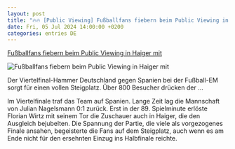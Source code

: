 ```yaml
---
layout: post
title: "🔥🔥 [Public Viewing] Fußballfans fiebern beim Public Viewing in Haiger mit"
date: Fri, 05 Jul 2024 14:00:00 +0200
categories: entries DE
---
```

[Fußballfans fiebern beim Public Viewing in Haiger mit](https://www.mittelhessen.de/lokales/lahn-dill-kreis/haiger/fussballfans-fiebern-beim-public-viewing-in-haiger-mit-3766236)

![Fußballfans fiebern beim Public Viewing in Haiger mit](https://img.mittelhessen.de/lokales/lahn-dill-kreis/haiger/elgi9q-009em-viertelfinale-haiger-3656.jpg/alternates/OG_IMAGE_1200/009em-viertelfinale%20haiger-3656.jpg)

Der Viertelfinal-Hammer Deutschland gegen Spanien bei der Fußball-EM sorgt für einen vollen Steigplatz. Über 800 Besucher drücken der ...

Im Viertelfinale traf das Team auf Spanien. Lange Zeit lag die Mannschaft von Julian Nagelsmann 0:1 zurück. Erst in der 89. Spielminute erlöste Florian Wirtz mit seinem Tor die Zuschauer auch in Haiger, die den Ausgleich bejubelten. Die Spannung der Partie, die viele als vorgezogenes Finale ansahen, begeisterte die Fans auf dem Steigplatz, auch wenn es am Ende nicht für den ersehnten Einzug ins Halbfinale reichte.

